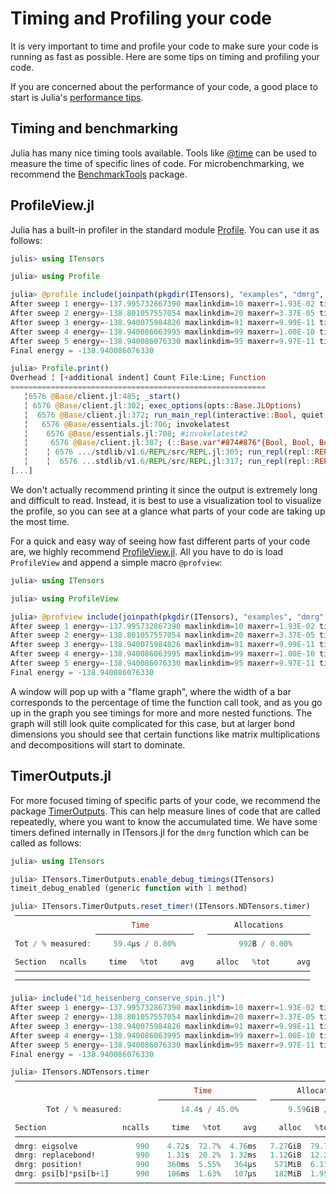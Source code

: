 
# Timing and Profiling your code

It is very important to time and profile your code to make sure your code is running as fast as possible. Here are some tips on timing and profiling your code.

If you are concerned about the performance of your code, a good place to start is Julia's [performance tips](https://docs.julialang.org/en/v1/manual/performance-tips/).

## Timing and benchmarking

Julia has many nice timing tools available. Tools like [@time](https://docs.julialang.org/en/v1/base/base/#Base.@time) can be used to measure the time of specific lines of code. For microbenchmarking, we recommend the [BenchmarkTools](https://github.com/JuliaCI/BenchmarkTools.jl) package.

## ProfileView.jl

Julia has a built-in profiler in the standard module [Profile](https://docs.julialang.org/en/v1/manual/profile/). You can use it as follows:
```julia
julis> using ITensors

julia> using Profile

julia> @profile include(joinpath(pkgdir(ITensors), "examples", "dmrg", "1d_heisenberg_conserve_spin.jl"))
After sweep 1 energy=-137.995732867390 maxlinkdim=10 maxerr=1.93E-02 time=0.862
After sweep 2 energy=-138.801057557054 maxlinkdim=20 maxerr=3.37E-05 time=1.126
After sweep 3 energy=-138.940075984826 maxlinkdim=91 maxerr=9.99E-11 time=1.880
After sweep 4 energy=-138.940086063995 maxlinkdim=99 maxerr=1.00E-10 time=3.033
After sweep 5 energy=-138.940086076330 maxlinkdim=95 maxerr=9.97E-11 time=2.824
Final energy = -138.940086076330

julia> Profile.print()
Overhead ╎ [+additional indent] Count File:Line; Function
=========================================================
   ╎6576 @Base/client.jl:485; _start()
   ╎ 6576 @Base/client.jl:302; exec_options(opts::Base.JLOptions)
   ╎  6576 @Base/client.jl:372; run_main_repl(interactive::Bool, quiet::Bool, b...
   ╎   6576 @Base/essentials.jl:706; invokelatest
   ╎    6576 @Base/essentials.jl:708; #invokelatest#2
   ╎     6576 @Base/client.jl:387; (::Base.var"#874#876"{Bool, Bool, Bool})(REPL...
   ╎    ╎ 6576 .../stdlib/v1.6/REPL/src/REPL.jl:305; run_repl(repl::REPL.AbstractREPL, consumer::Any)
   ╎    ╎  6576 ...stdlib/v1.6/REPL/src/REPL.jl:317; run_repl(repl::REPL.AbstractREPL, consumer::...
[...]
```
We don't actually recommend printing it since the output is extremely long and difficult to read. Instead, it is best to use a visualization tool to visualize the profile, so you can see at a glance what parts of your code are taking up the most time.

For a quick and easy way of seeing how fast different parts of your code are, we highly recommend [ProfileView.jl](https://github.com/timholy/ProfileView.jl). All you have to do is load `ProfileView` and append a simple macro `@profview`:
```julia
julia> using ITensors

julia> using ProfileView

julia> @profview include(joinpath(pkgdir(ITensors), "examples", "dmrg", "1d_heisenberg_conserve_spin.jl"));
After sweep 1 energy=-137.995732867390 maxlinkdim=10 maxerr=1.93E-02 time=0.977
After sweep 2 energy=-138.801057557054 maxlinkdim=20 maxerr=3.37E-05 time=1.252
After sweep 3 energy=-138.940075984826 maxlinkdim=91 maxerr=9.99E-11 time=2.263
After sweep 4 energy=-138.940086063995 maxlinkdim=99 maxerr=1.00E-10 time=2.938
After sweep 5 energy=-138.940086076330 maxlinkdim=95 maxerr=9.97E-11 time=2.988
Final energy = -138.940086076330
```
A window will pop up with a "flame graph", where the width of a bar corresponds to the percentage of time the function call took, and as you go up in the graph you see timings for more and more nested functions. The graph will still look quite complicated for this case, but at larger bond dimensions you should see that certain functions like matrix multiplications and decompositions will start to dominate.

## TimerOutputs.jl

For more focused timing of specific parts of your code, we recommend the package [TimerOutputs](https://github.com/KristofferC/TimerOutputs.jl). This can help measure lines of code that are called repeatedly, where you want to know the accumulated time. We have some timers defined internally in ITensors.jl for the `dmrg` function which can be called as follows:
```julia
julia> using ITensors

julia> ITensors.TimerOutputs.enable_debug_timings(ITensors)
timeit_debug_enabled (generic function with 1 method)

julia> ITensors.TimerOutputs.reset_timer!(ITensors.NDTensors.timer)
 ──────────────────────────────────────────────────────────────────
                           Time                   Allocations
                   ──────────────────────   ───────────────────────
 Tot / % measured:     59.4μs / 0.00%              992B / 0.00%

 Section   ncalls     time   %tot     avg     alloc   %tot      avg
 ──────────────────────────────────────────────────────────────────
 ──────────────────────────────────────────────────────────────────

julia> include("1d_heisenberg_conserve_spin.jl")
After sweep 1 energy=-137.995732867390 maxlinkdim=10 maxerr=1.93E-02 time=0.597
After sweep 2 energy=-138.801057557054 maxlinkdim=20 maxerr=3.37E-05 time=0.798
After sweep 3 energy=-138.940075984826 maxlinkdim=91 maxerr=9.99E-11 time=1.285
After sweep 4 energy=-138.940086063995 maxlinkdim=99 maxerr=1.00E-10 time=1.878
After sweep 5 energy=-138.940086076330 maxlinkdim=95 maxerr=9.97E-11 time=1.936
Final energy = -138.940086076330

julia> ITensors.NDTensors.timer
 ────────────────────────────────────────────────────────────────────────────────
                                         Time                   Allocations
                                 ──────────────────────   ───────────────────────
        Tot / % measured:             14.4s / 45.0%           9.59GiB / 95.1%

 Section                 ncalls     time   %tot     avg     alloc   %tot      avg
 ────────────────────────────────────────────────────────────────────────────────
 dmrg: eigsolve             990    4.72s  72.7%  4.76ms   7.27GiB  79.7%  7.52MiB
 dmrg: replacebond!         990    1.31s  20.2%  1.32ms   1.12GiB  12.2%  1.15MiB
 dmrg: position!            990    360ms  5.55%   364μs    571MiB  6.11%   590KiB
 dmrg: psi[b]*psi[b+1]      990    106ms  1.63%   107μs    182MiB  1.95%   188KiB
 ────────────────────────────────────────────────────────────────────────────────
```
